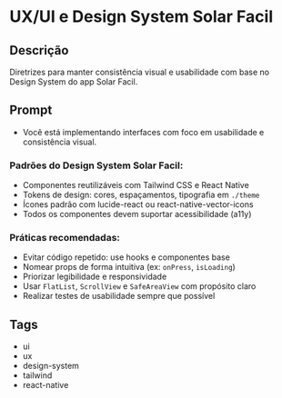 # UX/UI e Design System Solar Facil

## Descrição

Diretrizes para manter consistência visual e usabilidade com base no Design System do app Solar Facil.

## Prompt

- Você está implementando interfaces com foco em usabilidade e consistência visual.

### Padrões do Design System Solar Facil:

- Componentes reutilizáveis com Tailwind CSS e React Native
- Tokens de design: cores, espaçamentos, tipografia em `./theme`
- Ícones padrão com lucide-react ou react-native-vector-icons
- Todos os componentes devem suportar acessibilidade (a11y)

### Práticas recomendadas:

- Evitar código repetido: use hooks e componentes base
- Nomear props de forma intuitiva (ex: `onPress`, `isLoading`)
- Priorizar legibilidade e responsividade
- Usar `FlatList`, `ScrollView` e `SafeAreaView` com propósito claro
- Realizar testes de usabilidade sempre que possível

## Tags

- ui
- ux
- design-system
- tailwind
- react-native
